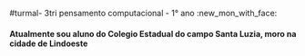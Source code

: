 #turmal- 3tri
pensamento computacional - 1° ano :new_mon_with_face:
#### Atualmente sou aluno do Colegio Estadual do campo Santa Luzia, moro na cidade de Lindoeste 




